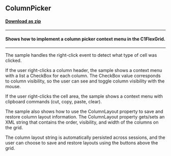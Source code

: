 ## ColumnPicker
#### [Download as zip](https://grapecity.github.io/DownGit/#/home?url=https://github.com/GrapeCity/ComponentOne-WPF-Samples/tree/master/NET_462/FlexGrid/CS/ColumnPicker)
____
#### Shows how to implement a column picker context menu in the C1FlexGrid.
____
The sample handles the right-click event to detect what type of cell was
clicked.

If the user right-clicks a column header, the sample shows a context menu
with a list a CheckBox for each column. The CheckBox value corresponds to 
column visibility, so the user can see and toggle column visibility with
the mouse.

If the user right-clicks the cell area, the sample shows a context menu
with clipboard commands (cut, copy, paste, clear).

The sample also shows how to use the ColumnLayout property to save and
restore column layout information. The ColumnLayout property gets/sets 
an XML string that contains the order, visibility, and width of the 
columns on the grid.

The column layout string is automatically persisted across sessions, and
the user can choose to save and restore layouts using the buttons above
the grid.

